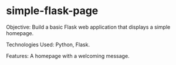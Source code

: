 # simple-flask-page
Objective: Build a basic Flask web application that displays a simple homepage.

Technologies Used: Python, Flask.

Features: A homepage with a welcoming message.

